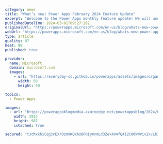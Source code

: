 ```yaml
---
category: news
title: "What’s new: Power Apps February 2024 Feature Update"
excerpt: "Welcome to the Power Apps monthly feature update! We will use this blog to share a summary of product, community, and learning updates from throughout the month so you can access it in one easy place.\nThis month we&#8217;ve got an exciting set of updates for makers, Copilot, pro devs and our end users.\n"
publishedDateTime: 2024-03-01T09:27:26Z
originalUrl: "https://powerapps.microsoft.com/en-us/blog/whats-new-power-apps-february-2024-feature-update/"
webUrl: "https://powerapps.microsoft.com/en-us/blog/whats-new-power-apps-february-2024-feature-update/"
type: article
quality: 87
heat: 89
published: true

provider:
  name: Microsoft
  domain: microsoft.com
  images:
    - url: "https://everyday-cc.github.io/powerapps/assets/images/organizations/microsoft.com-50x50.jpg"
      width: 50
      height: 50

topics:
  - Power Apps

images:
  - url: "https://powerappsblogmedia.azureedge.net/powerappsblog/2024/03/FormFilling.gif"
    width: 1915
    height: 987
    isCached: true

secured: "tJcMxkhiCqg3rEXrDzmXKQkhz8FOIymnmLd3Zek404fQ4i2C80kWViv2xvLkZmFATTy4zpRL55U+WVLP8FzhfnfLNFsmVyS6V8QXyXoGozsJWqPIUD3o5RQ3hsN6qzAeU0nbQ7KfpVQMgX2Ku6Q/ERDpBnbYWuCfX7glBb7dkyxnwbn2l8yWqFVG1+GR6GS1CQvmVsqIL+j5yYjgmaDPbYQaCrRMhZeho8aM07XsjYxwx/NeCSNuUbxnfhCXbVsY8rATdwU1bEv6IMTcfs7L40wczLvdaxtsw2VhJrRvwC4qOBuoSrmPfFn5vGSWKzFRs+LO42XiRaa19eAsnEl5yrcWj49k8ESI5uEZgn4oUD0=;/sVQSV8eP3g2HV/5SbtVng=="
---
```


